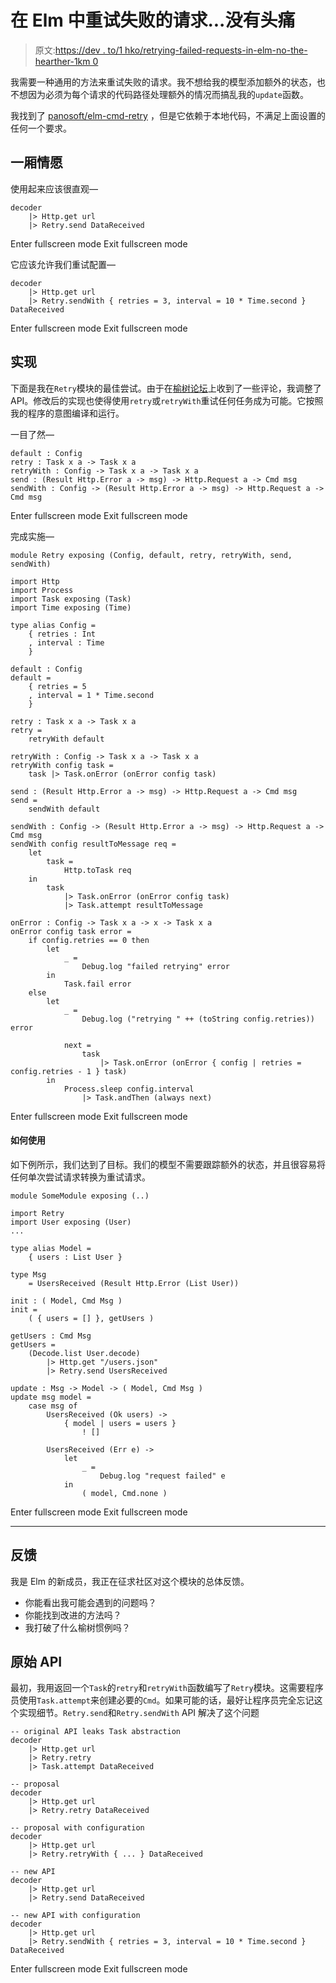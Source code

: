 # 在 Elm 中重试失败的请求...没有头痛

> 原文:[https://dev . to/1 hko/retrying-failed-requests-in-elm-no-the-hearther-1km 0](https://dev.to/1hko/retrying-failed-requests-in-elm-without-the-headache-1km0)

我需要一种通用的方法来重试失败的请求。我不想给我的模型添加额外的状态，也不想因为必须为每个请求的代码路径处理额外的情况而搞乱我的`update`函数。

我找到了 [panosoft/elm-cmd-retry](https://github.com/panosoft/elm-cmd-retry) ，但是它依赖于本地代码，不满足上面设置的任何一个要求。

## 一厢情愿

使用起来应该很直观—

```
decoder
    |> Http.get url
    |> Retry.send DataReceived 
```

Enter fullscreen mode Exit fullscreen mode

它应该允许我们重试配置—

```
decoder
    |> Http.get url
    |> Retry.sendWith { retries = 3, interval = 10 * Time.second } DataReceived 
```

Enter fullscreen mode Exit fullscreen mode

## 实现

下面是我在`Retry`模块的最佳尝试。由于在[榆树论坛](https://discourse.elm-lang.org/t/retrying-failed-requests-without-the-headache/1445)上收到了一些评论，我调整了 API。修改后的实现也使得使用`retry`或`retryWith`重试任何任务成为可能。它按照我的程序的意图编译和运行。

一目了然—

```
default : Config
retry : Task x a -> Task x a
retryWith : Config -> Task x a -> Task x a
send : (Result Http.Error a -> msg) -> Http.Request a -> Cmd msg
sendWith : Config -> (Result Http.Error a -> msg) -> Http.Request a -> Cmd msg 
```

Enter fullscreen mode Exit fullscreen mode

完成实施—

```
module Retry exposing (Config, default, retry, retryWith, send, sendWith)

import Http
import Process
import Task exposing (Task)
import Time exposing (Time)

type alias Config =
    { retries : Int
    , interval : Time
    }

default : Config
default =
    { retries = 5
    , interval = 1 * Time.second
    }

retry : Task x a -> Task x a
retry =
    retryWith default

retryWith : Config -> Task x a -> Task x a
retryWith config task =
    task |> Task.onError (onError config task)

send : (Result Http.Error a -> msg) -> Http.Request a -> Cmd msg
send =
    sendWith default

sendWith : Config -> (Result Http.Error a -> msg) -> Http.Request a -> Cmd msg
sendWith config resultToMessage req =
    let
        task =
            Http.toTask req
    in
        task
            |> Task.onError (onError config task)
            |> Task.attempt resultToMessage

onError : Config -> Task x a -> x -> Task x a
onError config task error =
    if config.retries == 0 then
        let
            _ =
                Debug.log "failed retrying" error
        in
            Task.fail error
    else
        let
            _ =
                Debug.log ("retrying " ++ (toString config.retries)) error

            next =
                task
                    |> Task.onError (onError { config | retries = config.retries - 1 } task)
        in
            Process.sleep config.interval
                |> Task.andThen (always next) 
```

Enter fullscreen mode Exit fullscreen mode

#### 如何使用

如下例所示，我们达到了目标。我们的模型不需要跟踪额外的状态，并且很容易将任何单次尝试请求转换为重试请求。

```
module SomeModule exposing (..)

import Retry
import User exposing (User)
...

type alias Model =
    { users : List User }

type Msg
    = UsersReceived (Result Http.Error (List User))

init : ( Model, Cmd Msg )
init =
    ( { users = [] }, getUsers )

getUsers : Cmd Msg
getUsers =
    (Decode.list User.decode)
        |> Http.get "/users.json"
        |> Retry.send UsersReceived

update : Msg -> Model -> ( Model, Cmd Msg )
update msg model =
    case msg of
        UsersReceived (Ok users) ->
            { model | users = users }
                ! []

        UsersReceived (Err e) ->
            let
                _ =
                    Debug.log "request failed" e
            in
                ( model, Cmd.none ) 
```

Enter fullscreen mode Exit fullscreen mode

* * *

## 反馈

我是 Elm 的新成员，我正在征求社区对这个模块的总体反馈。

*   你能看出我可能会遇到的问题吗？
*   你能找到改进的方法吗？
*   我打破了什么榆树惯例吗？

## 原始 API

最初，我用返回一个`Task`的`retry`和`retryWith`函数编写了`Retry`模块。这需要程序员使用`Task.attempt`来创建必要的`Cmd`。如果可能的话，最好让程序员完全忘记这个实现细节。`Retry.send`和`Retry.sendWith` API 解决了这个问题

```
-- original API leaks Task abstraction
decoder
    |> Http.get url
    |> Retry.retry
    |> Task.attempt DataReceived

-- proposal
decoder
    |> Http.get url
    |> Retry.retry DataReceived

-- proposal with configuration
decoder
    |> Http.get url
    |> Retry.retryWith { ... } DataReceived

-- new API
decoder
    |> Http.get url
    |> Retry.send DataReceived

-- new API with configuration
decoder
    |> Http.get url
    |> Retry.sendWith { retries = 3, interval = 10 * Time.second } DataReceived 
```

Enter fullscreen mode Exit fullscreen mode